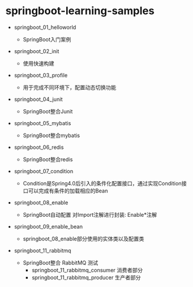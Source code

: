 # springboot-learning-samples


- springboot_01_helloworld
  - SpringBoot入门案例


- springboot_02_init
  - 使用快速构建


- springboot_03_profile
  - 用于完成不同环境下，配置动态切换功能


- springboot_04_junit
  - SpringBoot整合Junit


- springboot_05_mybatis
  - SpringBoot整合mybatis


- springboot_06_redis
  - SpringBoot整合redis


- springboot_07_condition
  - Condition是Spring4.0后引入的条件化配置接口，通过实现Condition接口可以完成有条件的加载相应的Bean


- springboot_08_enable
  - SpringBoot自动配置	对Import注解进行封装: Enable*注解


- springboot_09_enable_bean
  - springboot_08_enable部分使用的实体类以及配置类


- springboot_11_rabbitmq
  - SpringBoot整合 RabbitMQ 测试
    - springboot_11_rabbitmq_consumer      消费者部分
    - springboot_11_rabbitmq_producer      生产者部分

